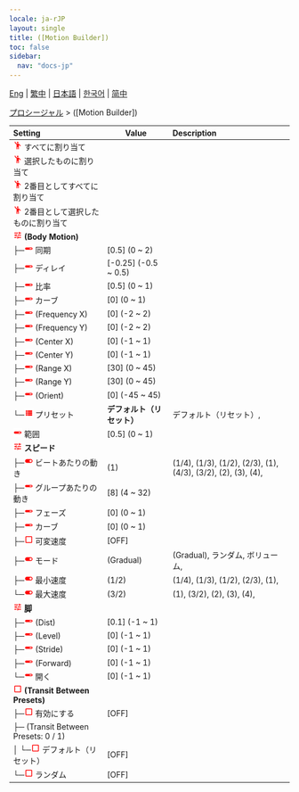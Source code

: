 ```yaml
---
locale: ja-rJP
layout: single
title: ([Motion Builder])
toc: false
sidebar:
  nav: "docs-jp"
---
```

[Eng](/dancexr/menu/2025.4/motion/motion_builder) | [繁中](/tw/dancexr/menu/2025.4/motion/motion_builder) | [日本語](/jp/dancexr/menu/2025.4/motion/motion_builder) | [한국어](/kr/dancexr/menu/2025.4/motion/motion_builder) | [简中](/zh/dancexr/menu/2025.4/motion/motion_builder)

[プロシージャル](../menu#プロシージャル) > ([Motion Builder])



| Setting | Value | Description |
| :--- | --- | :--- |
| <img src="/images/icon/ic_motion.png" alt="motion icon"/> すべてに割り当て</nobr>|| 
| <img src="/images/icon/ic_motion.png" alt="motion icon"/> 選択したものに割り当て</nobr>|| 
| <img src="/images/icon/ic_motion.png" alt="motion icon"/> 2番目としてすべてに割り当て</nobr>|| 
| <img src="/images/icon/ic_motion.png" alt="motion icon"/> 2番目として選択したものに割り当て</nobr>|| 
| <img src="/images/icon/ic_tune.png" alt="tune icon"/> <b>(Body Motion)</b></nobr>| | 
| ├─<img src="/images/icon/ic_slider.png" alt="slider icon"/> 同期</nobr>| [0.5] (0 ~ 2) | 
| ├─<img src="/images/icon/ic_slider.png" alt="slider icon"/> ディレイ</nobr>| [-0.25] (-0.5 ~ 0.5) | 
| ├─<img src="/images/icon/ic_slider.png" alt="slider icon"/> 比率</nobr>| [0.5] (0 ~ 1) | 
| ├─<img src="/images/icon/ic_slider.png" alt="slider icon"/> カーブ</nobr>| [0] (0 ~ 1) | 
| ├─<img src="/images/icon/ic_slider.png" alt="slider icon"/> (Frequency X)</nobr>| [0] (-2 ~ 2) | 
| ├─<img src="/images/icon/ic_slider.png" alt="slider icon"/> (Frequency Y)</nobr>| [0] (-2 ~ 2) | 
| ├─<img src="/images/icon/ic_slider.png" alt="slider icon"/> (Center X)</nobr>| [0] (-1 ~ 1) | 
| ├─<img src="/images/icon/ic_slider.png" alt="slider icon"/> (Center Y)</nobr>| [0] (-1 ~ 1) | 
| ├─<img src="/images/icon/ic_slider.png" alt="slider icon"/> (Range X)</nobr>| [30] (0 ~ 45) | 
| ├─<img src="/images/icon/ic_slider.png" alt="slider icon"/> (Range Y)</nobr>| [30] (0 ~ 45) | 
| ├─<img src="/images/icon/ic_slider.png" alt="slider icon"/> (Orient)</nobr>| [0] (-45 ~ 45) | 
| └─<img src="/images/icon/ic_list.png" alt="list icon"/> プリセット</nobr>| **デフォルト（リセット）** | デフォルト（リセット）,  |
| <img src="/images/icon/ic_slider.png" alt="slider icon"/> 範囲</nobr>| [0.5] (0 ~ 1) | 
| <img src="/images/icon/ic_tune.png" alt="tune icon"/> <b>スピード</b></nobr>| | 
| ├─<img src="/images/icon/ic_toggle_on.png" alt="toggle on icon"/> ビートあたりの動き</nobr>| (1) | (1/4), (1/3), (1/2), (2/3), (1), (4/3), (3/2), (2), (3), (4), 
| ├─<img src="/images/icon/ic_slider.png" alt="slider icon"/> グループあたりの動き</nobr>| [8] (4 ~ 32) | 
| ├─<img src="/images/icon/ic_slider.png" alt="slider icon"/> フェーズ</nobr>| [0] (0 ~ 1) | 
| ├─<img src="/images/icon/ic_slider.png" alt="slider icon"/> カーブ</nobr>| [0] (0 ~ 1) | 
| ├─<img src="/images/icon/ic_check_off.png" alt="check off icon"/> 可変速度</nobr>| [OFF] | 
| ├─<img src="/images/icon/ic_toggle_on.png" alt="toggle on icon"/> モード</nobr>| (Gradual) | (Gradual), ランダム, ボリューム, 
| ├─<img src="/images/icon/ic_toggle_on.png" alt="toggle on icon"/> 最小速度</nobr>| (1/2) | (1/4), (1/3), (1/2), (2/3), (1), 
| └─<img src="/images/icon/ic_toggle_on.png" alt="toggle on icon"/> 最大速度</nobr>| (3/2) | (1), (3/2), (2), (3), (4), 
| <img src="/images/icon/ic_tune.png" alt="tune icon"/> <b>脚</b></nobr>| | 
| ├─<img src="/images/icon/ic_slider.png" alt="slider icon"/> (Dist)</nobr>| [0.1] (-1 ~ 1) | 
| ├─<img src="/images/icon/ic_slider.png" alt="slider icon"/> (Level)</nobr>| [0] (-1 ~ 1) | 
| ├─<img src="/images/icon/ic_slider.png" alt="slider icon"/> (Stride)</nobr>| [0] (-1 ~ 1) | 
| ├─<img src="/images/icon/ic_slider.png" alt="slider icon"/> (Forward)</nobr>| [0] (-1 ~ 1) | 
| └─<img src="/images/icon/ic_slider.png" alt="slider icon"/> 開く</nobr>| [0] (-1 ~ 1) | 
| <img src="/images/icon/ic_check_off.png" alt="check off icon"/> <b>(Transit Between Presets)</b></nobr>| | 
| ├─<img src="/images/icon/ic_check_off.png" alt="check off icon"/> 有効にする</nobr>| [OFF] | 
| ├─ (Transit Between Presets: 0 / 1)</nobr>|| 
| │ └─<img src="/images/icon/ic_check_off.png" alt="check off icon"/> デフォルト（リセット）</nobr>| [OFF] | 
| └─<img src="/images/icon/ic_check_off.png" alt="check off icon"/> ランダム</nobr>| [OFF] | 
